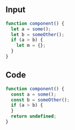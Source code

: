 
## Input

```javascript
function component() {
  let a = some();
  let b = someOther();
  if (a > b) {
    let m = {};
  }
}

```

## Code

```javascript
function component() {
  const a = some();
  const b = someOther();
  if (a > b) {
  }
  return undefined;
}

```
      